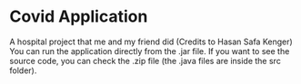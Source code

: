 # Covid Application
A hospital project that me and my friend did (Credits to Hasan Safa Kenger)
You can run the application directly from the .jar file.
If you want to see the source code, you can check the .zip file (the .java files are inside the src folder).
